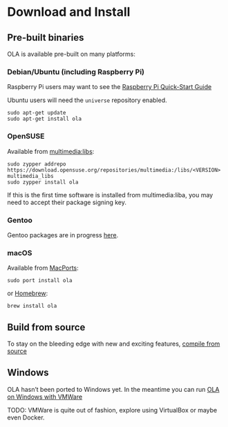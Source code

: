 Download and Install
====================

Pre-built binaries
------------------

OLA is available pre-built on many platforms:

### Debian/Ubuntu (including Raspberry Pi)

Raspberry Pi users may want to see the [Raspberry Pi Quick-Start Guide](ola_on_raspberry_pi)

Ubuntu users will need the `universe` repository enabled.

    sudo apt-get update
    sudo apt-get install ola

### OpenSUSE

Available from [multimedia:libs](https://build.opensuse.org/package/show/multimedia:libs/ola):

    sudo zypper addrepo https://download.opensuse.org/repositories/multimedia:/libs/<VERSION> multimedia_libs
    sudo zypper install ola

If this is the first time software is installed from multimedia:liba, you may need to accept their package signing key.

### Gentoo

Gentoo packages are in progress [here](https://github.com/gentoo/gentoo/pull/15017).

### macOS

Available from [MacPorts](https://ports.macports.org/port/ola/summary):

    sudo port install ola

or [Homebrew](https://formulae.brew.sh/formula/ola#default):

    brew install ola

Build from source
-----------------

To stay on the bleeding edge with new and exciting features, [compile from source](compiling_from_source)

Windows
-------

OLA hasn’t been ported to Windows yet. In the meantime you can run
[OLA on Windows with VMWare](https://www.openlighting.org/ola/tutorials/ola-on-windows-via-vmware/)

TODO: VMWare is quite out of fashion, explore using VirtualBox or maybe even Docker.
